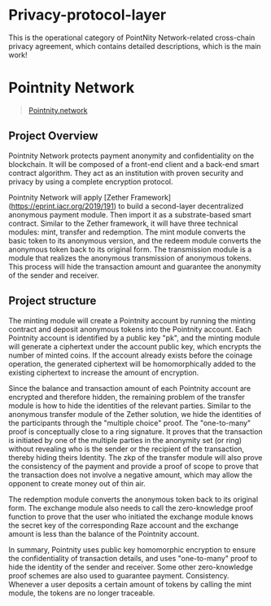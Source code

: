 # Privacy-protocol-layer
This is the operational category of PointNity Network-related cross-chain privacy agreement, which contains detailed descriptions, which is the main work!
# Pointnity Network
> [Pointnity.network](https://www.pointnity.online/)
## Project Overview
Pointnity Network protects payment anonymity and confidentiality on the blockchain. It will be composed of a front-end client and a back-end smart contract algorithm. They act as an institution with proven security and privacy by using a complete encryption protocol.

Pointnity Network will apply [Zether Framework] (https://eprint.iacr.org/2019/191) to build a second-layer decentralized anonymous payment module. Then import it as a substrate-based smart contract. Similar to the Zether framework, it will have three technical modules: mint, transfer and redemption. The mint module converts the basic token to its anonymous version, and the redeem module converts the anonymous token back to its original form. The transmission module is a module that realizes the anonymous transmission of anonymous tokens. This process will hide the transaction amount and guarantee the anonymity of the sender and receiver.

## Project structure
The minting module will create a Pointnity account by running the minting contract and deposit anonymous tokens into the Pointnity account. Each Pointnity account is identified by a public key "pk", and the minting module will generate a ciphertext under the account public key, which encrypts the number of minted coins. If the account already exists before the coinage operation, the generated ciphertext will be homomorphically added to the existing ciphertext to increase the amount of encryption.

Since the balance and transaction amount of each Pointnity account are encrypted and therefore hidden, the remaining problem of the transfer module is how to hide the identities of the relevant parties. Similar to the anonymous transfer module of the Zether solution, we hide the identities of the participants through the "multiple choice" proof. The "one-to-many" proof is conceptually close to a ring signature. It proves that the transaction is initiated by one of the multiple parties in the anonymity set (or ring) without revealing who is the sender or the recipient of the transaction, thereby hiding theirs Identity. The zkp of the transfer module will also prove the consistency of the payment and provide a proof of scope to prove that the transaction does not involve a negative amount, which may allow the opponent to create money out of thin air.

The redemption module converts the anonymous token back to its original form. The exchange module also needs to call the zero-knowledge proof function to prove that the user who initiated the exchange module knows the secret key of the corresponding Raze account and the exchange amount is less than the balance of the Pointnity account.

In summary, Pointnity uses public key homomorphic encryption to ensure the confidentiality of transaction details, and uses "one-to-many" proof to hide the identity of the sender and receiver. Some other zero-knowledge proof schemes are also used to guarantee payment. Consistency. Whenever a user deposits a certain amount of tokens by calling the mint module, the tokens are no longer traceable.
